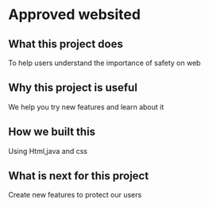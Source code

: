 Approved websited
==================
## What this project does
To help users understand the importance of safety on web
## Why this project is useful
We help you try new features and learn about it
## How we built this 
Using Html,java and css


## What is next for this project
Create new features to protect our users
